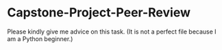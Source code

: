 # Capstone-Project-Peer-Review

Please kindly give me advice on this task. 
(It is not a perfect file because I am a Python beginner.)
